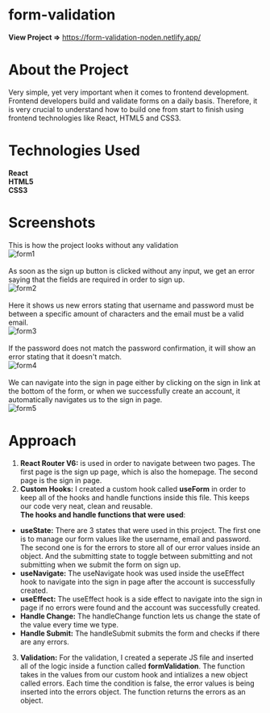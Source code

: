 # form-validation 
**View Project =>** https://form-validation-noden.netlify.app/
# About the Project
Very simple, yet very important when it comes to frontend development.
Frontend developers build and validate forms on a daily basis. 
Therefore, it is very crucial to understand how to build one from start to finish using frontend technologies like React, HTML5 and CSS3.
# Technologies Used
**React** <br/>
**HTML5** <br/>
**CSS3**
# Screenshots
This is how the project looks without any validation <br/>
![form1](https://user-images.githubusercontent.com/60958225/154352265-b9e0fdeb-d0a8-4958-9735-7ac1d37fe7a1.PNG)
<br/>
<br/>
As soon as the sign up button is clicked without any input, we get an error saying that the fields are required in order to sign up. <br/>
![form2](https://user-images.githubusercontent.com/60958225/154355907-0684e889-4fbe-4f55-9190-1e9fdb0cc35f.PNG)
<br/>
<br/>
Here it shows us new errors stating that username and password must be between a specific amount of characters and the email must be a valid email. <br/>
![form3](https://user-images.githubusercontent.com/60958225/154355963-8d4c9ccd-62b4-4266-89be-51f2dbad9ed7.PNG)
<br/>
<br/>
If the password does not match the password confirmation, it will show an error stating that it doesn't match. <br/>
![form4](https://user-images.githubusercontent.com/60958225/154355997-2d093529-2650-4683-8bda-9bd4d787e44a.PNG)
<br/>
<br/>
We can navigate into the sign in page either by clicking on the sign in link at the bottom of the form, or when we successfully create an account, it automatically navigates us to the sign in page. <br/>
![form5](https://user-images.githubusercontent.com/60958225/154356763-838708dc-ebc9-4b42-85b0-5ea6f98a2e4a.PNG)
# Approach
1. **React Router V6:** is used in order to navigate between two pages. The first page is the sign up page, which is also the homepage.
The second page is the sign in page.
2. **Custom Hooks:** I created a custom hook called **useForm** in order to keep all of the hooks and handle functions inside this file.
This keeps our code very neat, clean and reusable. <br/>
**The hooks and handle functions that were used**: <br/>
- **useState:**
There are 3 states that were used in this project. The first one is to manage our form values like the username, email and password.
The second one is for the errors to store all of our error values inside an object.
And the submitting state to toggle between submitting and not submitting when we submit the form on sign up.
- **useNavigate:**
The useNavigate hook was used inside the useEffect hook to navigate into the sign in page after the account is successfully created.
- **useEffect:**
The useEffect hook is a side effect to navigate into the sign in page if no errors were found and the account was successfully created.
- **Handle Change:**
The handleChange function lets us change the state of the value every time we type.
- **Handle Submit:**
The handleSubmit submits the form and checks if there are any errors.
3. **Validation:**
For the validation, I created a seperate JS file and inserted all of the logic inside a function called **formValidation**.
The function takes in the values from our custom hook and intializes a new object called errors. Each time the condition is false, the error values is being inserted into the errors object.
The function returns the errors as an object.
